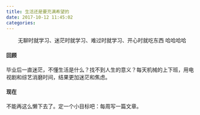 ```yaml
---
title: 生活还是要充满希望的
date: 2017-10-12 11:45:02
categories:
---
```


&nbsp;&nbsp;&nbsp;&nbsp;&nbsp;&nbsp;&nbsp;&nbsp;无聊时就学习、迷茫时就学习、难过时就学习、开心时就吃东西 哈哈哈哈

<!-- more -->

#### 回顾
毕业后一直迷茫，不懂生活是什么？找不到人生的意义？每天机械的上下班，用电视剧和综艺消磨时间，结果更加迷茫和焦虑。

#### 现在
不能再这么懒下去了。定一个小目标吧：每周写一篇文章。